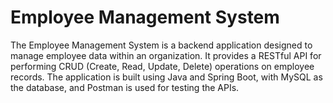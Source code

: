 # Employee Management System

  The Employee Management System is a backend application designed to manage employee data within an organization. It provides a RESTful API for performing CRUD (Create, Read, Update, Delete) operations on employee records. The application is built using Java and Spring Boot, with MySQL as the database, and Postman is used for testing the APIs.

